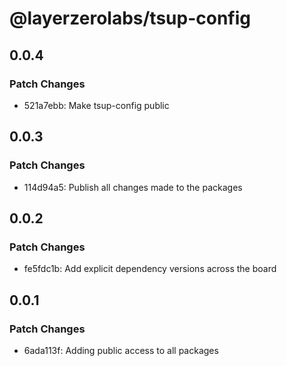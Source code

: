 # @layerzerolabs/tsup-config

## 0.0.4

### Patch Changes

- 521a7ebb: Make tsup-config public

## 0.0.3

### Patch Changes

- 114d94a5: Publish all changes made to the packages

## 0.0.2

### Patch Changes

- fe5fdc1b: Add explicit dependency versions across the board

## 0.0.1

### Patch Changes

- 6ada113f: Adding public access to all packages
